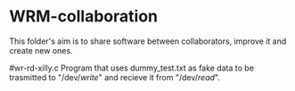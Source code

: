 # WRM-collaboration

This folder's aim is to share software between collaborators, improve it and create new ones.


#wr-rd-xilly.c 
Program that uses dummy_test.txt as fake data to be trasmitted to "/dev/*_write_*" and recieve it from "/dev/*_read_*".
